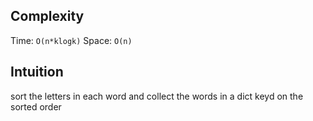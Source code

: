 ## Complexity
Time: `O(n*klogk)`
Space: `O(n)`

## Intuition

sort the letters in each word and collect the words in a dict keyd on the sorted order
